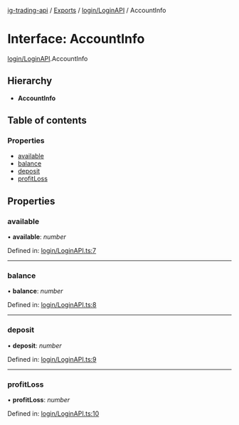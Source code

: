 [ig-trading-api](../README.md) / [Exports](../modules.md) / [login/LoginAPI](../modules/login_loginapi.md) / AccountInfo

# Interface: AccountInfo

[login/LoginAPI](../modules/login_loginapi.md).AccountInfo

## Hierarchy

- **AccountInfo**

## Table of contents

### Properties

- [available](login_loginapi.accountinfo.md#available)
- [balance](login_loginapi.accountinfo.md#balance)
- [deposit](login_loginapi.accountinfo.md#deposit)
- [profitLoss](login_loginapi.accountinfo.md#profitloss)

## Properties

### available

• **available**: _number_

Defined in: [login/LoginAPI.ts:7](https://github.com/bennycode/ig-trading-api/blob/b3c6a4e/src/login/LoginAPI.ts#L7)

---

### balance

• **balance**: _number_

Defined in: [login/LoginAPI.ts:8](https://github.com/bennycode/ig-trading-api/blob/b3c6a4e/src/login/LoginAPI.ts#L8)

---

### deposit

• **deposit**: _number_

Defined in: [login/LoginAPI.ts:9](https://github.com/bennycode/ig-trading-api/blob/b3c6a4e/src/login/LoginAPI.ts#L9)

---

### profitLoss

• **profitLoss**: _number_

Defined in: [login/LoginAPI.ts:10](https://github.com/bennycode/ig-trading-api/blob/b3c6a4e/src/login/LoginAPI.ts#L10)
